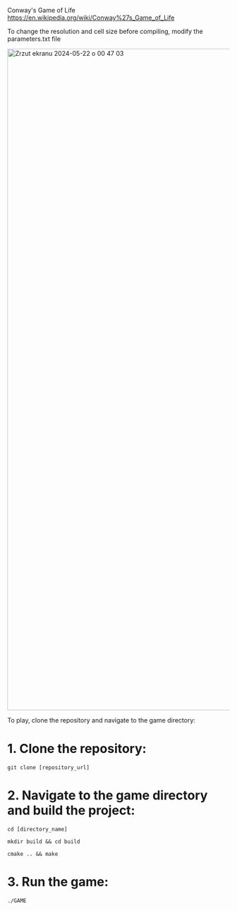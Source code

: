 Conway's Game of Life
https://en.wikipedia.org/wiki/Conway%27s_Game_of_Life

To change the resolution and cell size before compiling, modify the parameters.txt file

<img width="1500" alt="Zrzut ekranu 2024-05-22 o 00 47 03" src="https://github.com/kamilGie/Conway-s-Game-of-Life-/assets/104592814/781914be-1b96-4ce2-96ed-68668916efc0">

To play, clone the repository and navigate to the game directory:

# 1. Clone the repository:
    git clone [repository_url]


# 2. Navigate to the game directory and build the project:
   
    cd [directory_name]

    mkdir build && cd build

    cmake .. && make


# 3. Run the game:
    ./GAME

